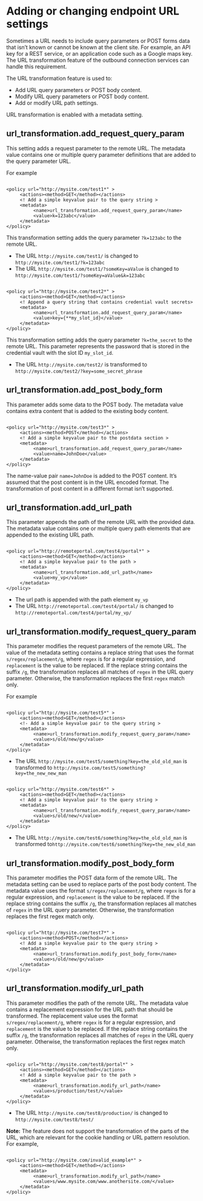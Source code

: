 # Adding or changing endpoint URL settings

Sometimes a URL needs to include query parameters or POST forms data that isn’t known or cannot be known at the client site. For example, an API key for a REST service, or an application code such as a Google maps key. The URL transformation feature of the outbound connection services can handle this requirement.

The URL transformation feature is used to:

-   Add URL query parameters or POST body content.
-   Modify URL query parameters or POST body content.
-   Add or modify URL path settings.

URL transformation is enabled with a metadata setting.

## url\_transformation.add\_request\_query\_param

This setting adds a request parameter to the remote URL. The metadata value contains one or multiple query parameter definitions that are added to the query parameter URL.

For example

```

<policy url="http://mysite.com/test1*" >
     <actions><method>GET</method></actions>
     <!­­ Add a simple key­value pair to the query string ­­>
     <meta­data>
          <name>url_transformation.add_request_query_param</name>
          <value>k=123abc</value>
     </meta­data>
</policy>
```

This transformation setting adds the query parameter `?k=123abc` to the remote URL.

-   The URL `http://mysite.com/test1/` is changed to `http://mysite.com/test1/?k=123abc`
-   The URL `http://mysite.com/test1/?someKey=aValue` is changed to `http://mysite.com/test1/?someKey=aValue&k=123abc`

```

<policy url="http://mysite.com/test2*" >
     <actions><method>GET</method></actions>
     <!­­ Append a query string that contains credential vault secrets­­>
     <meta­data>
          <name>url_transformation.add_request_query_param</name>
          <value>key={**my_slot_id}</value>
     </meta­data>
</policy>
```

This transformation setting adds the query parameter `?k=the_secret` to the remote URL. This parameter represents the password that is stored in the credential vault with the slot ID `my_slot_id`.

-   The URL `http://mysite.com/test2/` is transformed to `http://mysite.com/test2/?key=some_secret_phrase`

## url\_transformation.add\_post\_body\_form

This parameter adds some data to the POST body. The metadata value contains extra content that is added to the existing body content.

```

<policy url="http://mysite.com/test3*" >
     <actions><method>POST</method></actions>
     <!­­ Add a simple key­value pair to the postdata section ­­>
     <meta­data>
          <name>url_transformation.add_request_query_param</name>
          <value>name=JohnDoe</value>
     </meta­data>
</policy>
```

The name-value pair `name=JohnDoe` is added to the POST content. It’s assumed that the post content is in the URL encoded format. The transformation of post content in a different format isn’t supported.

## url\_transformation.add\_url\_path

This parameter appends the path of the remote URL with the provided data. The metadata value contains one or multiple query path elements that are appended to the existing URL path.

```

<policy url="http://remoteportal.com/test4/portal*" >
     <actions><method>GET</method></actions>
     <!­­ Add a simple key­value pair to the path ­­>
     <meta­data>
          <name>url_transformation.add_url_path</name>
          <value>my_vp</value>
     </meta­data>
</policy>
```

-   The url path is appended with the path element `my_vp`
-   The URL `http://remoteportal.com/test4/portal/` is changed to `http://remoteportal.com/test4/portal/my_vp/`

## url\_transformation.modify\_request\_query\_param

This parameter modifies the request parameters of the remote URL. The value of the metadata setting contains a replace string that uses the format `s/regex/replacement/g`, where `regex` is for a regular expression, and `replacement` is the value to be replaced. If the replace string contains the suffix `/g`, the transformation replaces all matches of `regex` in the URL query parameter. Otherwise, the transformation replaces the first `regex` match only.

For example

```

<policy url="http://mysite.com/test5*" >
     <actions><method>GET</method></actions>
     <!­- Add a simple key­value pair to the query string ­­>
     <meta­data>
          <name>url_transformation.modify_request_query_param</name>
          <value>s/old/new/g</value>
     </meta­data>
</policy>

```

-   The URL `http://mysite.com/test5/something?key=the_old_old_man` is transformed to `http://mysite.com/test5/something?key=the_new_new_man`

```

<policy url="http://mysite.com/test6*" >
     <actions><method>GET</method></actions>
     <!­­ Add a simple key­value pair to the query string ­­>
     <meta­data>
          <name>url_transformation.modify_request_query_param</name>
          <value>s/old/new/</value>
     </meta­data>
</policy>
```

-   The URL `http://mysite.com/test6/something?key=the_old_old_man` is transformed to`http://mysite.com/test6/something?key=the_new_old_man`

## url\_transformation.modify\_post\_body\_form

This parameter modifies the POST data form of the remote URL. The metadata setting can be used to replace parts of the post body content. The metadata value uses the format `s/regex/replacement/g`, where `regex` is for a regular expression, and `replacement` is the value to be replaced. If the replace string contains the suffix `/g`, the transformation replaces all matches of `regex` in the URL query parameter. Otherwise, the transformation replaces the first regex match only.

```

<policy url="http://mysite.com/test7*" >
     <actions><method>POST</method></actions>
     <!­­ Add a simple key­value pair to the query string ­­>
     <meta­data>
          <name>url_transformation.modify_post_body_form</name>
          <value>s/old/new/g</value>
     </meta­data>
</policy>
```

## url\_transformation.modify\_url\_path

This parameter modifies the path of the remote URL. The metadata value contains a replacement expression for the URL path that should be transformed. The replacement value uses the format `s/regex/replacement/g`, where `regex` is for a regular expression, and `replacement` is the value to be replaced. If the replace string contains the suffix `/g`, the transformation replaces all matches of `regex` in the URL query parameter. Otherwise, the transformation replaces the first regex match only.

```

<policy url="http://mysite.com/test8/portal*" >
     <actions><method>GET</method></actions>
     <!­­ Add a simple key­value pair to the path ­­>
     <meta­data>
          <name>url_transformation.modify_url_path</name>
          <value>s/production/test/</value>
     </meta­data>
</policy>
```

-   The URL `http://mysite.com/test8/production/` is changed to `http://mysite.com/test8/test/`

**Note:** The feature does not support the transformation of the parts of the URL, which are relevant for the cookie handling or URL pattern resolution. For example,

```

<policy url="http://mysite.com/invalid_example*" >
     <actions><method>GET</method></actions>
     <meta­data>
          <name>url_transformation.modify_url_path</name>
          <value>s/www.mysite.com/www.anothersite.com/</value>
     </meta­data>
</policy>

```


